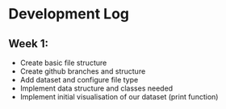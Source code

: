 # Development Log

## Week 1:
- Create basic file structure
- Create github branches and structure
- Add dataset and configure file type
- Implement data structure and classes needed 
- Implement initial visualisation of our dataset (print function)

